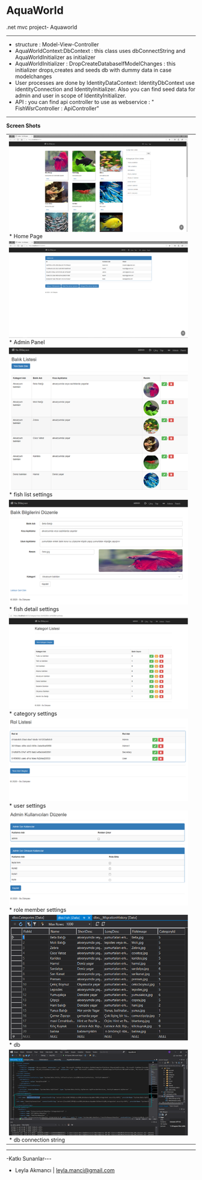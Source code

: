# AquaWorld
.net mvc project- Aquaworld

***   
  -  structure : Model-View-Controller </br>
  -  AquaWorldContext:DbContext  : this class uses dbConnectString and AquaWorldInitializer as initializer</br>
  -  AquaWorldInitializer : DropCreateDatabaseIfModelChanges<AquaWorldContext>  : this initializer drops,creates and seeds db with dummy data in case modelchanges </br>
  -  User processes are done by IdentityDataContext: IdentityDbContext<IdentityUser> use identityConnection and IdentityInitializer. Also you can  find seed data for admin and user in scope of IdentityInitializer.</br>
  - API : you can find api controller to use as webservice : "  FishWsrController : ApiController"
  

   
*** 
   <b>  Screen Shots </b> 
   </br>
   
<table><tr><td>
 <img src="https://github.com/leyla-manci/AquaWorld/blob/master/_screenshots/home_page.png">
* Home Page
 </td>
   </tr>
 <tr>
 <td>
  <img src="https://github.com/leyla-manci/AquaWorld/blob/master/_screenshots/admin_panel.png">
* Admin Panel
 </td>
</tr>
 <tr>
 <td>
  <img src="https://github.com/leyla-manci/AquaWorld/blob/master/_screenshots/fish_list_settings.png">
* fish list settings
 </td></tr>
 <tr>
 <td>
  <img src="https://github.com/leyla-manci/AquaWorld/blob/master/_screenshots/fish_detail_settings.png">
* fish detail settings
 </td>
 </tr>
<tr>
 <td>
  <img src="https://github.com/leyla-manci/AquaWorld/blob/master/_screenshots/category_settings.png">
* category settings
 </td></tr>
 <tr>
 <td>
  <img src="https://github.com/leyla-manci/AquaWorld/blob/master/_screenshots/user_settings.png">
* user settings
 </td>
 </tr>
 <tr>
 <td>
  <img src="https://github.com/leyla-manci/AquaWorld/blob/master/_screenshots/role_member_settings.png">
* role member settings
 </td></tr>
 <tr>
 <td>
  <img src="https://github.com/leyla-manci/AquaWorld/blob/master/_screenshots/db.png">
* db
 </td>
 </tr>
  <tr>
 <td>
  <img src="https://github.com/leyla-manci/AquaWorld/blob/master/_screenshots/db_connection_str.png">
* db connection string
 </td>
 <td>
  
 </td>
 </tr>
</table>


***
-Katkı Sunanlar---

* Leyla Akmancı | [leyla.manci@gmail.com](mailto:leyla.manci@gmail.com)
